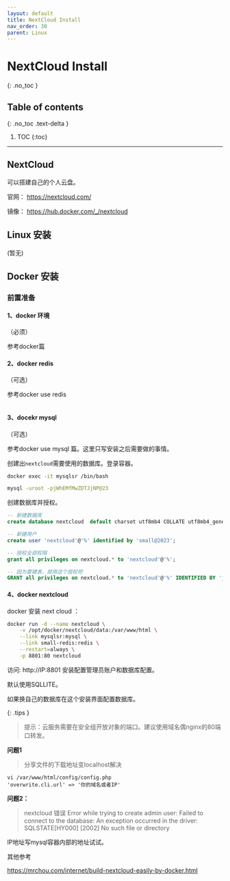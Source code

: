 ```yaml
---
layout: default
title: NextCloud Install
nav_order: 30
parent: Linux
---
```


# NextCloud Install
{: .no_toc }

## Table of contents
{: .no_toc .text-delta }

1. TOC
{:toc}

---

## NextCloud 

可以搭建自己的个人云盘。

官网： https://nextcloud.com/

镜像： https://hub.docker.com/_/nextcloud


## Linux 安装

(暂无)

## Docker 安装

### 前置准备

#### 1、docker 环境

（必须）

参考docker篇

#### 2、docker redis 

（可选）

参考docker use redis

```bash

```

#### 3、docekr mysql

（可选）

参考docker use mysql 篇。这里只写安装之后需要做的事情。

创建出`nextcloud`需要使用的数据库。登录容器。

```bash
docker exec -it mysqlsr /bin/bash

mysql -uroot -pjWhEMfMwZDTJjNP@23
```

创建数据库并授权。

```sql
-- 新建数据库
create database nextcloud  default charset utf8mb4 COLLATE utf8mb4_general_ci;

-- 新建用户
create user 'nextcloud'@'%' identified by 'small@2023';

-- 授权全部权限
grant all privileges on nextcloud.* to 'nextcloud'@'%';

-- 因为要建表，就用这个授权吧
GRANT all privileges on nextcloud.* to 'nextcloud'@'%' IDENTIFIED BY 'jWhEMfMwZDTJjNP@23' WITH GRANT OPTION;
```


#### 4、docker nextcloud


docker 安装 next cloud ：

```bash
docker run -d --name nextcloud \
    -v /opt/docker/nextcloud/data:/var/www/html \
    --link mysqlsr:mysql \
    --link small-redis:redis \
    --restart=always \
    -p 8801:80 nextcloud
```

访问: http://IP:8801 安装配置管理员账户和数据库配置。

默认使用SQLLITE。

如果换自己的数据库在这个安装界面配置数据库。

{: .tips }
> 提示：云服务需要在安全组开放对象的端口。建议使用域名偶nginx的80端口转发。


**问题1**
>
> 分享文件的下载地址变localhost解决
```
vi /var/www/html/config/config.php
'overwrite.cli.url' => '你的域名或者IP'
```

**问题2：**
>
> nextcloud 错误  Error while trying to create admin user: Failed to connect to the database: An exception occurred in the driver: SQLSTATE[HY000] [2002] No such file or directory 

IP地址写mysql容器内部的地址试试。


其他参考

https://mrchou.com/internet/build-nextcloud-easily-by-docker.html


